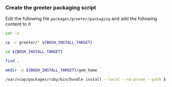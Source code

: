 ### Create the greeter packaging script

Edit the following file `packages/greeter/packaging` and add the following content to it

```bash
set -e

cp -r greeter/* ${BOSH_INSTALL_TARGET}

cd ${BOSH_INSTALL_TARGET}

find .

mkdir -p ${BOSH_INSTALL_TARGET}/gem_home

/var/vcap/packages/ruby/bin/bundle install --local --no-prune --path ${BOSH_INSTALL_TARGET}/gem_home
```
